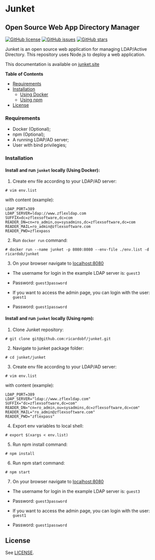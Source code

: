 # Junket 

## Open Source Web App Directory Manager

[![GitHub license](https://img.shields.io/github/license/ricardobf/junket)](https://github.com/ricardobf/junket/blob/production/LICENSE)
[![GitHub issues](https://img.shields.io/github/issues/ricardobf/junket)](https://github.com/ricardobf/junket/issues)
[![GitHub stars](https://img.shields.io/github/stars/ricardobf/junket)](https://github.com/ricardobf/junket/stargazers)

Junket is an open source web application for managing LDAP/Active Directory.
This repository uses Node.js to deploy a web application.

This documentation is available on [junket.site](https://junket.site)

**Table of Contents**

- [Requirements](#requirements)
- [Installation](#installation)
  * [Using Docker](#installationdocker)
  * [Using npm](#installationnpm)
- [License](#license)

### Requirements

- Docker (Optional);
- npm (Optional);
- A running LDAP/AD server;
- User with bind privilegies;

### Installation

#### Install and run `junket` locally (Using Docker): <a name="installationdocker"></a>

1. Create env file according to your LDAP/AD server:
```shell
# vim env.list
```
  with content (example):
```
LDAP_PORT=389
LDAP_SERVER=ldap://www.zflexldap.com
SUFFIX=dc=zflexsoftware,dc=com
READER_DN=cn=ro_admin,ou=sysadmins,dc=zflexsoftware,dc=com
READER_MAIL=ro_admin@zflexsoftware.com
READER_PWD=zflexpass
```

2. Run `docker run` command:
```shell
# docker run --name junket -p 8080:8080 --env-file ./env.list -d ricardob/junket
```

3. On your browser navigate to [localhost:8080](http://localhost:8080)

- The username for login in the example LDAP server is: `guest3`
- Password: `guest3password`

- If you want to access the admin page, you can login with the user: `guest1`
- Password: `guest1password`


#### Install and run `junket` locally (Using npm): <a name="installationnpm"></a>

1. Clone Junket repository:
```shell
# git clone git@github.com:ricardobf/junket.git
```

2. Navigate to junket package folder:
```shell
# cd junket/junket
```

3. Create env file according to your LDAP/AD server:
```shell
# vim env.list
```
  with content (example):
```
LDAP_PORT=389
LDAP_SERVER="ldap://www.zflexldap.com"
SUFFIX="dc=zflexsoftware,dc=com"
READER_DN="cn=ro_admin,ou=sysadmins,dc=zflexsoftware,dc=com"
READER_MAIL="ro_admin@zflexsoftware.com"
READER_PWD="zflexpass"
```

4. Export env variables to local shell:
```shell
# export $(xargs < env.list)
```

5. Run npm install command:
```shell
# npm install
```

6. Run npm start command:
```shell
# npm start
```

7. On your browser navigate to [localhost:8080](http://localhost:8080)

- The username for login in the example LDAP server is: `guest3`
- Password: `guest3password`

- If you want to access the admin page, you can login with the user: `guest1`
- Password: `guest1password`

## License

See [LICENSE](http://www.apache.org/licenses/LICENSE-2.0).
